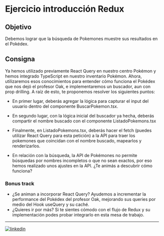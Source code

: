 # Ejercicio introducción Redux

## Objetivo
Debemos lograr que la búsqueda de Pokemones muestre sus resultados en el Pokédex.

## Consigna
Ya hemos utilizado previamente React Query en nuestro centro Pokémon y hemos integrado TypeScript en nuestro inventario Pokémon. Ahora, utilizaremos esos conocimientos para entender cómo funciona el Pokédex que nos dejó el profesor Oak, e implementaremos un buscador, aun con prop drilling.
A raíz de esto, te proponemos resolver los siguientes puntos:
- En primer lugar, deberás agregar la lógica para capturar el input del usuario dentro del componente BuscarPokemon.tsx.
- En segundo lugar, con la lógica inicial del buscador ya hecha, deberás compartir el nombre buscado con el componente ListadoPokemons.tsx
- Finalmente, en ListadoPokemons.tsx,  deberás hacer el fetch (puedes utilizar React Query para esta petición)  a la API  para traer los pokemones que coincidan con el nombre buscado, mapearlos y renderizarlos.

- En relación con la búsqueda, la API de Pokémones no permite búsquedas por nombres incompletos o que no sean exactos, por eso hemos realizado unos ajustes en la API. ¿Te animás a descubrir cómo funciona? 

### Bonus track
- ¿Se animan a incorporar React Query? Ayudemos a incrementar la performance del Pokédex del profesor Oak, mejorando sus queries por medio del Hook useQuery y su caché.
- ¿Quieres ir por más? Si te sientes cómodo con el flujo de Redux y su implementación podes probar integrarlo en esta mesa de trabajo.

----

[![linkedin](https://img.shields.io/badge/linkedin-0A66C2?style=for-the-badge&logo=linkedin&logoColor=white)](https://www.linkedin.com/in/emelymack)